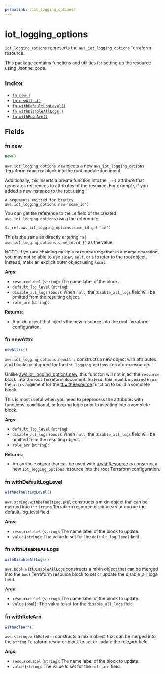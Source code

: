 ```yaml
---
permalink: /iot_logging_options/
---
```


# iot_logging_options

`iot_logging_options` represents the `aws_iot_logging_options` Terraform resource.



This package contains functions and utilities for setting up the resource using Jsonnet code.


## Index

* [`fn new()`](#fn-new)
* [`fn newAttrs()`](#fn-newattrs)
* [`fn withDefaultLogLevel()`](#fn-withdefaultloglevel)
* [`fn withDisableAllLogs()`](#fn-withdisablealllogs)
* [`fn withRoleArn()`](#fn-withrolearn)

## Fields

### fn new

```ts
new()
```


`aws.iot_logging_options.new` injects a new `aws_iot_logging_options` Terraform `resource`
block into the root module document.

Additionally, this inserts a private function into the `_ref` attribute that generates references to attributes of the
resource. For example, if you added a new instance to the root using:

    # arguments omitted for brevity
    aws.iot_logging_options.new('some_id')

You can get the reference to the `id` field of the created `aws.iot_logging_options` using the reference:

    $._ref.aws_iot_logging_options.some_id.get('id')

This is the same as directly entering `"${ aws_iot_logging_options.some_id.id }"` as the value.

NOTE: if you are chaining multiple resources together in a merge operation, you may not be able to use `super`, `self`,
or `$` to refer to the root object. Instead, make an explicit outer object using `local`.

**Args**:
  - `resourceLabel` (`string`): The name label of the block.
  - `default_log_level` (`string`): 
  - `disable_all_logs` (`bool`):  When `null`, the `disable_all_logs` field will be omitted from the resulting object.
  - `role_arn` (`string`): 

**Returns**:
- A mixin object that injects the new resource into the root Terraform configuration.


### fn newAttrs

```ts
newAttrs()
```


`aws.iot_logging_options.newAttrs` constructs a new object with attributes and blocks configured for the `iot_logging_options`
Terraform resource.

Unlike [aws.iot_logging_options.new](#fn-iot_logging_optionsnew), this function will not inject the `resource`
block into the root Terraform document. Instead, this must be passed in as the `attrs` argument for the
[tf.withResource](https://github.com/tf-libsonnet/core/tree/main/docs#fn-withresource) function to build a complete block.

This is most useful when you need to preprocess the attributes with functions, conditional, or looping logic prior to
injecting into a complete block.

**Args**:
  - `default_log_level` (`string`): 
  - `disable_all_logs` (`bool`):  When `null`, the `disable_all_logs` field will be omitted from the resulting object.
  - `role_arn` (`string`): 

**Returns**:
  - An attribute object that can be used with [tf.withResource](https://github.com/tf-libsonnet/core/tree/main/docs#fn-withresource) to construct a new `iot_logging_options` resource into the root Terraform configuration.


### fn withDefaultLogLevel

```ts
withDefaultLogLevel()
```

`aws.string.withDefaultLogLevel` constructs a mixin object that can be merged into the `string`
Terraform resource block to set or update the default_log_level field.



**Args**:
  - `resourceLabel` (`string`): The name label of the block to update.
  - `value` (`string`): The value to set for the `default_log_level` field.


### fn withDisableAllLogs

```ts
withDisableAllLogs()
```

`aws.bool.withDisableAllLogs` constructs a mixin object that can be merged into the `bool`
Terraform resource block to set or update the disable_all_logs field.



**Args**:
  - `resourceLabel` (`string`): The name label of the block to update.
  - `value` (`bool`): The value to set for the `disable_all_logs` field.


### fn withRoleArn

```ts
withRoleArn()
```

`aws.string.withRoleArn` constructs a mixin object that can be merged into the `string`
Terraform resource block to set or update the role_arn field.



**Args**:
  - `resourceLabel` (`string`): The name label of the block to update.
  - `value` (`string`): The value to set for the `role_arn` field.
